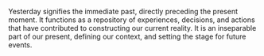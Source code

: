 
Yesterday signifies the immediate past, directly preceding the present moment. It functions as a repository of experiences, decisions, and actions that have contributed to constructing our current reality. It is an inseparable part of our present, defining our context, and setting the stage for future events.


